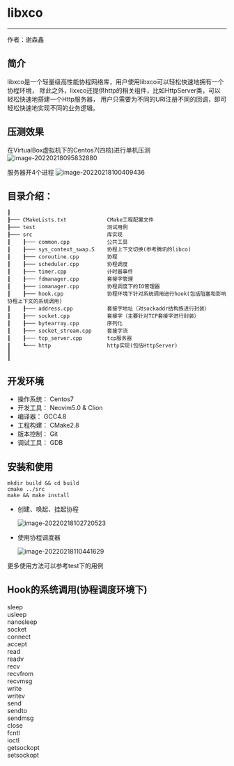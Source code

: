 # libxco

---
作者：谢森鑫

## 简介
libxco是一个轻量级高性能协程网络库，用户使用libxco可以轻松快速地拥有一个协程环境，
除此之外，lixxco还提供http的相关组件，比如HttpServer类，可以轻松快速地搭建一个Http服务器，
用户只需要为不同的URI注册不同的回调，即可轻松快速地实现不同的业务逻辑。

## 压测效果
在VirtualBox虚拟机下的Centos7(四核)进行单机压测
![image-20220218095832880](https://gitee.com/hsby/img/raw/master/202202180958352.png)

服务器开4个进程
![image-20220218100409436](https://gitee.com/hsby/img/raw/master/202202181004507.png)

## 目录介绍：
```
┃
┠─── CMakeLists.txt             CMake工程配置文件
┠─── test                       测试用例
┠─── src                        库实现
┃    ┠─── common.cpp            公共工具
┃    ┠─── sys_context_swap.S    协程上下文切换(参考腾讯的libco)
┃    ┠─── coroutine.cpp	        协程
┃    ┠─── scheduler.cpp         协程调度
┃    ┠─── timer.cpp             计时器事件
┃    ┠─── fdmanager.cpp         套接字管理
┃    ┠─── iomanager.cpp         协程调度下的IO管理器
┃    ┠─── hook.cpp              协程环境下针对系统调用进行hook(包括阻塞和影响协程上下文的系统调用)
┃    ┠─── address.cpp           套接字地址（对sockaddr结构族进行封装）
┃    ┠─── socket.cpp            套接字（主要针对TCP套接字进行封装）
┃    ┠─── bytearray.cpp         序列化
┃    ┠─── socket_stream.cpp     套接字流
┃    ┠─── tcp_server.cpp        tcp服务器
┃    ┗─── http                  http实现(包括HttpServer)
┃
┃
```

## 开发环境
- 操作系统：  Centos7
- 开发工具： Neovim5.0 & Clion
- 编译器： GCC4.8
- 工程构建： CMake2.8
- 版本控制： Git
- 调试工具： GDB

## 安装和使用
```
mkdir build && cd build
cmake ../src
make && make install
```
- 创建、唤起、挂起协程

  ![image-20220218102720523](https://gitee.com/hsby/img/raw/master/202202181027571.png)
  
- 使用协程调度器

  ![image-20220218110441629](https://gitee.com/hsby/img/raw/master/202202181104671.png)

更多使用方法可以参考test下的用例


## Hook的系统调用(协程调度环境下)
sleep  
usleep  
nanosleep  
socket  
connect  
accept  
read  
readv  
recv  
recvfrom  
recvmsg  
write  
writev  
send  
sendto  
sendmsg  
close  
fcntl  
ioctl  
getsockopt  
setsockopt  